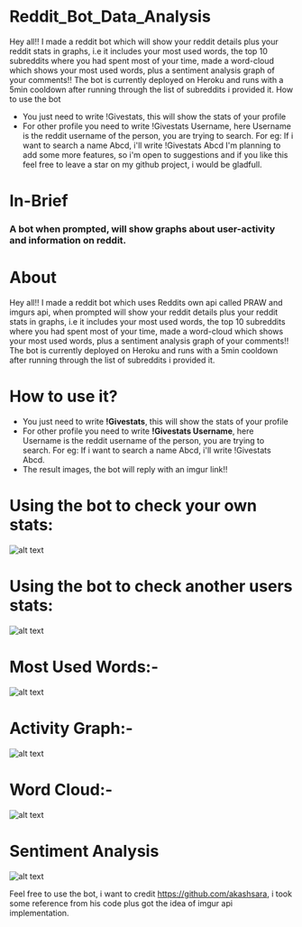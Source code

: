 # Reddit_Bot_Data_Analysis

Hey all!! I made a reddit bot which will show your reddit details plus your reddit stats in graphs, i.e it includes your most used words, the top 10 subreddits where you had spent most of your time, made a word-cloud which shows your most used words, plus a sentiment analysis graph of your comments!!
The bot is currently deployed on Heroku and runs with a 5min cooldown after running through the list of subreddits i provided it. 
How to use the bot
- You just need to write !Givestats, this will show the stats of your profile
- For other profile you need to write !Givestats Username, here Username is the reddit username of the person, you are trying to search. For eg: If i want to search a name Abcd, i'll write !Givestats Abcd
I'm planning to add some more features, so i'm open to suggestions and if you like this feel free to leave a star on my github project, i would be gladfull.  


# In-Brief
### A bot when prompted, will show graphs about user-activity and information on reddit.


# About
 Hey all!! I made a reddit bot which uses Reddits own api called PRAW and imgurs api, when prompted will show your reddit details plus your reddit stats in graphs, i.e it includes your most used words, the top 10 subreddits where you had spent most of your time, made a word-cloud which shows your most used words, plus a sentiment analysis graph of your comments!!
The bot is currently deployed on Heroku and runs with a 5min cooldown after running through the list of subreddits i provided it.

# How to use it?

*  You just need to write **!Givestats**, this will show the stats of your profile
*  For other profile you need to write **!Givestats Username**, here Username is the reddit username of the person, you are trying to search. For eg: If i want to search a name Abcd, i'll write !Givestats Abcd.
* The result images, the bot will reply with an imgur link!!

# Using the bot to check your own stats:

 ![alt text](https://i.imgur.com/pMG3y6k.png)

# Using the bot to check another users stats:

 ![alt text](https://i.imgur.com/BsAAlD4.png)

# Most Used Words:-
 ![alt text](https://i.imgur.com/yagzMFd.png)

# Activity Graph:-
 ![alt text](https://i.imgur.com/pDOOnHk.png)

# Word Cloud:-
 ![alt text](https://i.imgur.com/V3CWqdm.png)

# Sentiment Analysis
![alt text](https://i.imgur.com/fQvjcW6.png)




 Feel free to use the bot, i want to credit https://github.com/akashsara, i took some reference from his code plus got the idea of imgur api implementation.

